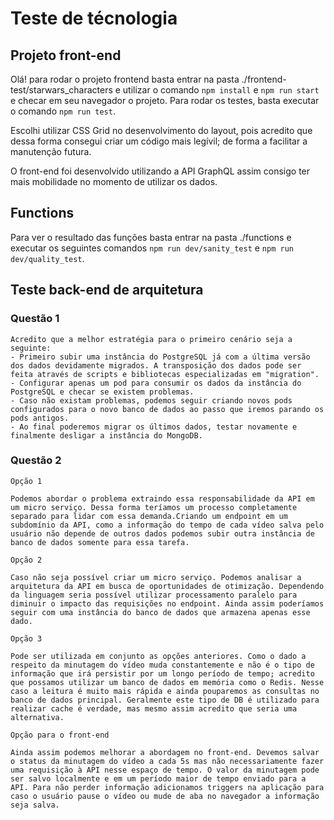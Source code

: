 # Teste de técnologia

## Projeto front-end

Olá! para rodar o projeto frontend basta entrar na pasta ./frontend-test/starwars_characters
e utilizar o comando `npm install` e `npm run start` e checar em seu navegador o projeto. Para rodar os testes, basta executar o comando `npm run test`.

Escolhi utilizar CSS Grid no desenvolvimento do layout, pois acredito que dessa forma consegui criar um código mais legívil; de forma a facilitar a manutenção futura.

O front-end foi desenvolvido utilizando a API GraphQL assim consigo ter mais mobilidade no momento de utilizar os dados.


## Functions

Para ver o resultado das funções basta entrar na pasta ./functions e executar os seguintes comandos `npm run dev/sanity_test` e `npm run dev/quality_test`.

## Teste back-end de arquitetura

### Questão 1

    Acredito que a melhor estratégia para o primeiro cenário seja a seguinte:
    - Primeiro subir uma instância do PostgreSQL já com a última versão dos dados devidamente migrados. A transposição dos dados pode ser feita através de scripts e bibliotecas especializadas em "migration".
    - Configurar apenas um pod para consumir os dados da instância do PostgreSQL e checar se existem problemas.
    - Caso não existam problemas, podemos seguir criando novos pods configurados para o novo banco de dados ao passo que iremos parando os pods antigos.
    - Ao final poderemos migrar os últimos dados, testar novamente e finalmente desligar a instância do MongoDB.

### Questão 2
    Opção 1

    Podemos abordar o problema extraindo essa responsabilidade da API em um micro serviço. Dessa forma teríamos um processo completamente separado para lidar com essa demanda.Criando um endpoint em um subdomínio da API, como a informação do tempo de cada vídeo salva pelo usuário não depende de outros dados podemos subir outra instância de banco de dados somente para essa tarefa.

    Opção 2

    Caso não seja possível criar um micro serviço. Podemos analisar a arquitetura da API em busca de oportunidades de otimização. Dependendo da linguagem seria possível utilizar processamento paralelo para diminuir o impacto das requisições no endpoint. Ainda assim poderíamos seguir com uma instância do banco de dados que armazena apenas esse dado.

    Opção 3

    Pode ser utilizada em conjunto as opções anteriores. Como o dado a respeito da minutagem do vídeo muda constantemente e não é o tipo de informação que irá persistir por um longo período de tempo; acredito que possamos utilizar um banco de dados em memória como o Redis. Nesse caso a leitura é muito mais rápida e ainda pouparemos as consultas no banco de dados principal. Geralmente este tipo de DB é utilizado para realizar cache é verdade, mas mesmo assim acredito que seria uma alternativa.

    Opção para o front-end

    Ainda assim podemos melhorar a abordagem no front-end. Devemos salvar o status da minutagem do vídeo a cada 5s mas não necessariamente fazer uma requisição à API nesse espaço de tempo. O valor da minutagem pode ser salvo localmente e em um período maior de tempo enviado para a API. Para não perder informação adicionamos triggers na aplicação para caso o usuário pause o vídeo ou mude de aba no navegador a informação seja salva.

